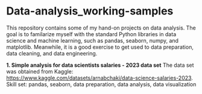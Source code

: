 # Data-analysis_working-samples

This repository contains some of my hand-on projects on data analysis. The goal is to familarize myself with the standard Python libraries in data science and machine learning, such as pandas, seaborn, numpy, and matplotlib. Meanwhile, it is a good exercise to get used to data preparation, data cleaning, and data engineering.

**1. Simple analysis for data scientists salaries - 2023 data set**
The data set was obtained from Kaggle: https://www.kaggle.com/datasets/arnabchaki/data-science-salaries-2023. <br>
Skill set: pandas, seaborn, data preparation, data analysis, data visualization
